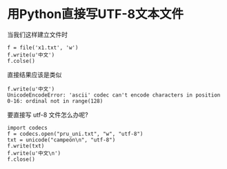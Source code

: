 # 用Python直接写UTF-8文本文件

当我们这样建立文件时
```
f = file('x1.txt', 'w')
f.write(u'中文')
f.colse()
```
直接结果应该是类似
```
f.write(u'中文')
UnicodeEncodeError: 'ascii' codec can't encode characters in position 0-16: ordinal not in range(128)
```
要直接写 utf-8 文件怎么办呢?
```
import codecs
f = codecs.open("pru_uni.txt", "w", "utf-8")
txt = unicode("campeón\n", "utf-8")
f.write(txt)
f.write(u'中文\n')
f.close()
```
